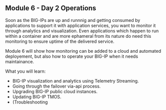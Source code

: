 ## Module 6 - Day 2 Operations

Soon as the BIG-IPs are up and runnnig and getting consumed by applications to support it with application services, you want to monitor it through analytics and visualization. Even applications which happen to run within a container and are more ephameral from its nature do need this monitoring to ensure uptime of the delivered service.

Module 6 will show how monitoring can be added to a cloud and automated deployement, but also how to operate your BIG-IP when it needs maintainance.

What you will learn:
* BIG-IP visualization and analytics using Telemetry Streaming.
* Going through the failover via-api process.
* Upgrading BIG-IP public cloud instances.
* Updating BIG-IP TMOS.
* (Troubleshooting